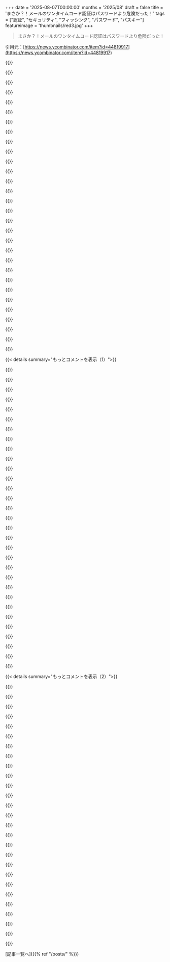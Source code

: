 +++
date = '2025-08-07T00:00:00'
months = '2025/08'
draft = false
title = 'まさか？！メールのワンタイムコード認証はパスワードより危険だった！'
tags = ["認証", "セキュリティ", "フィッシング", "パスワード", "パスキー"]
featureimage = 'thumbnails/red3.jpg'
+++

> まさか？！メールのワンタイムコード認証はパスワードより危険だった！

引用元：[https://news.ycombinator.com/item?id=44819917](https://news.ycombinator.com/item?id=44819917)




{{<matomeQuote body="ワンタイムコード認証のフィッシング詐欺手口を詳しく解説してるね。BADサイトがGOODサイトからのコードを騙し取り、ユーザーのGOODアカウントに侵入するパターンだ。メールのリンク方式は少しマシだけど、ブロックされるとログインできない問題もある。<br>やっぱりPasskeysが最高。Password managerでのPasskeys対応も進んでるし、スマホ紛失でPasskeysを失うより、パスワードで全財産盗まれる方が断然マシって話だよ。おばあちゃんが銀行に行き直す方が、フィッシング詐欺で全財産盗まれるよりいいって。" userName="DecoPerson" createdAt="2025/08/07 03:37:03" color="#ff5c5c">}}




{{<matomeQuote body="Passkeysの問題はデバイス紛失だけじゃない。一番の問題は「アテステーション」で、これはサービスがユーザーの自由度を奪うツールを使うユーザーをブロックできるようにするものだ。チャレンジ・レスポンス・プロトコルとしてのPasskeysはパスワードの素晴らしい代替になれたはずなのに、実際はBigTechの優位性を強め、ユーザーの自由を奪う設計になってるって話。" userName="t_mann" createdAt="2025/08/07 05:58:02" color="#785bff">}}




{{<matomeQuote body="実際にサードパーティシステムでアテステーションが必須になった例あるの？それとも「理論的には…」って話で、理論上の問題を恐れて代替案の現実的な問題を無視してるだけ？俺はいつもアテステーション要求を拒否してるけど、拒否された覚えはないな。もし本当に問題なら、とっくに気づいてるはずなんだけど。" userName="tialaramex" createdAt="2025/08/07 06:21:05" color="">}}




{{<matomeQuote body="Passkeysが万能ってわけじゃないだろ。間違いを繰り返すなよ。Password managerこそが本命で、メールアカウントや金融関係などの「ごく稀な例外」にだけ、専用のMFAを使うべきだ。MFAは少なくとも3つの要素を設定させ、2つ以上を使うように求めるべき。プリントコード、OSに依存しないauthenticator apps、YubiKeyみたいなハードウェアキーなど、ほぼ全ての要素に対応してないなら使うべきじゃないね。" userName="valenterry" createdAt="2025/08/07 07:17:58" color="#ff5c5c">}}




{{<matomeQuote body="「おばあちゃんが銀行に行き直す方がマシ」って言うけど、銃で脅されてデバイスを奪われ、銀行口座からお金を全部引き出されちゃったら、家でどうしようもないだろ。俺は第三世界の国に住んでるけど、スマホ強盗が頻繁だから2FAすら現実的じゃないんだ。一度経験したけど悪夢だったよ。パスワードならBitwardenにどこからでもログインできるから問題ないのに。" userName="mvieira38" createdAt="2025/08/07 14:08:49" color="#45d325">}}




{{<matomeQuote body="Passkeysはまだ初期段階だね。多くのユーザーが切り替えてないし、Appleみたいな大手もアテステーションに抵抗してるのに、こんなパターンを導入するのはどうかと思う。この機能が存在し、悪用される可能性があるから、今は問題なくても原則的に却下すべきだ。企業環境でのアテステーションの価値は理解できるけど、それは別の規格で対応できたはずだろ。" userName="t_mann" createdAt="2025/08/07 06:34:30" color="#45d325">}}




{{<matomeQuote body="せめて、アテステーションが本当に必要だと実装者が理解している場合以外は、その要求をしないよう仕様書で徹底的に主張すべきだ。「こうすればもっと安全になる」以上の意味がないといけない。セキュリティは単なる評価ではなく、特性の集合だからね。全てのセキュリティ保証が普遍的に望ましいわけじゃないし、デメリットもある。ライブラリ開発者にもこのメッセージを強く伝えるべきだろ。" userName="drdaeman" createdAt="2025/08/07 06:59:59" color="#785bff">}}




{{<matomeQuote body="同意だね。残念なことに、仕様策定者は、よりユーザーフレンドリーな方法でPasskeysを実装するプロジェクトに、すでにブロックされる可能性をちらつかせている。<br>例: https://github.com/keepassxreboot/keepassxc/issues/10407<br>「正直に言うと、KeePassXCが依拠者によってブロックされるリスクがある」<br>でも、認証情報の保存方法の選択が、サービス提供者や仕様策定者の善意に左右されるべきじゃないだろ。これはアプリのサイドローディングに似てるから、ユーザーの権利として扱うべきだね。" userName="t_mann" createdAt="2025/08/07 07:11:31" color="#ff5c5c">}}




{{<matomeQuote body="最近のPasskeys推進の重要な点って、GoogleとかAppleとかのPassword Managerアカウントとのクロスデバイス同期なんだ。だから結局、同じ状況になるんだよ。Bitwardenにログインしてパスワードにアクセスできるなら、自分のPassword ManagerにログインしてPasskeysにアクセスできるってことだね。" userName="arccy" createdAt="2025/08/07 14:54:52" color="#ff5733">}}




{{<matomeQuote body="Passkeysはいいけど、Chromeで保存したGitHubのPasskeyを使おうとするとGoogle Password ManagerのPINを求められて困るよ。PINが何かも分からないし、Googleアカウントの設定どこにもリセット方法がないんだ。" userName="smallerfish" createdAt="2025/08/07 09:40:56" color="#ff33a1">}}




{{<matomeQuote body="Passkeysは嫌いだな。前は1Passwordで自動入力するだけだったのに、今はPasskeysだとログインプロセスがめちゃくちゃ複雑になったんだ。結局、他の方法を選んでパスワードとTOTPを入力することが多いし。スマホではいいけど、PCでは全然シンプルになってないよ。" userName="yoz-y" createdAt="2025/08/07 07:09:42" color="#785bff">}}




{{<matomeQuote body="パスワードマネージャーなんて、インストール必要でPCのフルアクセスを要求するプロプライエタリなプログラムでしょ？アカウント登録してパスワードをクラウドに安全にアップロードするとか信用できないし、一般ユーザーには複雑すぎるよ。物理キーの方がずっとシンプルで、設定もいらないし複数デバイスで使えるんだ。クラウドアカウントも不要だしね。" userName="codedokode" createdAt="2025/08/07 12:46:58" color="">}}




{{<matomeQuote body="Microsoft Entra IDはFIDO2キーのAttestationを強制してくるんだ。プロトコル的にはAttestationを省略できるのに、わざわざ追加の呼び出しで、承認された大手ベンダー製じゃないとエラーページに飛ばされる。自分でFIDO2 Passkeyを試作したらこれに気づいて頭がおかしくなりそうだったよ。Microsoftじゃ自分の好きなPasskeyは使えないってことだね。<br>https://learn.microsoft.com/en-us/entra/identity/authenticat..." userName="tux3" createdAt="2025/08/07 06:37:15" color="#45d325">}}




{{<matomeQuote body="BigTechがオープンソースのパスワードマネージャーを使ってる少数のユーザーをわざわざ排除する理由が分からないな。彼らに何の得があるんだ？金儲けが好きでユーザーの自由には関心ないのは確かだけど、それを嫌ってる証拠はないはず。過去のユーザー自由への攻撃も、いつもビジネス的な思惑が丸見えだったろ？ChromeのブラウザAttestationがAdblock対策じゃないとか、ありえない話だ。" userName="johncolanduoni" createdAt="2025/08/07 10:58:38" color="">}}




{{<matomeQuote body="Passkeysは良さそうだけど、おばあちゃんがスマホをなくしたら、GoogleやMicrosoftで新しいパスワードをどうやって手に入れるの？そこが問題だよな。" userName="DougN7" createdAt="2025/08/07 03:41:49" color="#45d325">}}




{{<matomeQuote body="Passkeysが必須になるのは、Passkey以外のログイン方法が廃止されてからだろ。でも、その時になってからではもう遅いんだよな。" userName="lmm" createdAt="2025/08/07 06:25:03" color="">}}




{{<matomeQuote body="これ、来るべき未来が見えないのか？Passkeysが普及したら、『承認されたデバイスのブートローダー／エンクレーブからのAttestation必須』ってなるに決まってるじゃん。そうなったらベンダーロックインだよ。同じプロバイダーのスマホを使い続けないと、Passkeysを全部失うことになるかもしれないぞ。" userName="XorNot" createdAt="2025/08/07 07:22:13" color="#ff5733">}}




{{<matomeQuote body="違うよ。パスワードマネージャーはオープンソースのアプリで、自分でコンパイルしてインストールだってできるんだ。ただの小さい特殊なデータベースにExcelみたいなインターフェースがついただけだよ。それに、『平均的なユーザーには複雑すぎる』って議論は、結局ユーザーが呼吸したりお尻を締めたりするのも複雑だと感じるようになるだけだろ。" userName="blkhawk" createdAt="2025/08/07 13:03:58" color="">}}




{{<matomeQuote body="パスワードマネージャーが好きなら、Passkeysもきっと好きになるはずだよ！Passkeysは、パスワードの入力やコピペの面倒な部分を省いて、パスワードマネージャーとウェブサイトを繋ぐインターフェースなんだから。" userName="dchest" createdAt="2025/08/07 08:23:59" color="#ff5c5c">}}




{{<matomeQuote body="「GOODサイトが“このワンタイムコードを第三者アプリや個人と共有するな”ってメールで言ってるから、そんな手口はありえないよ。」" userName="avodonosov" createdAt="2025/08/07 09:20:44" color="">}}




{{<matomeQuote body="「20年この分野を見てるけど、ちゃんと動いてて、しっかりメンテされてて、セキュリティも安心で、クリップボードやフィッシングから守ってくれるブラウザ拡張機能もあるオープンソースのパスワードマネージャーなんて、一つも見たことないんだよね。」" userName="Hackbraten" createdAt="2025/08/07 13:54:59" color="">}}




{{<matomeQuote body="「“メールのリンクをクリック”は、リンクが本物か見分けるのが超難しいから、マジでダメだよ。メールのリンクを信じると、フィッシング攻撃の入り口になっちゃうんだから。」" userName="roelschroeven" createdAt="2025/08/07 08:44:22" color="#45d325">}}




{{<matomeQuote body="「Passkeysが普及したらデバイスの認証が必要になるって言ってるけど、全然そんなことないよ。AppleはKeychain Passkeysで認証データを提供しない方針だし、もし認証を求められたらiPhoneユーザーが使えなくなるから、そんなことにはならないよ。」" userName="growse" createdAt="2025/08/07 07:46:39" color="#45d325">}}




{{<matomeQuote body="「2FAトークンを保存して、新しい認証アプリで使えるって知らなかったのかな？ 俺はもう携帯の2FAは使ってないけど、この“メールでコードを送る”っていうクソシステムより、ずっとマシだったよ。」" userName="jvanderbot" createdAt="2025/08/07 15:50:19" color="">}}




{{<matomeQuote body="「もしこれを使うつもりがないなら、プロトコルから削除すべきだよ。“この機能は絶対使わないから実装してくれ”なんて、全然信用できない話だよね。」" userName="ori_b" createdAt="2025/08/07 15:57:00" color="">}}




{{<matomeQuote body="「パスワードを変えたい人みんなが、一般向けサービスをやってるわけじゃないよ。サービスプロバイダーの立場だと、認証情報ストレージのアテステーションは、すごく便利だし、法的に必要になることもあるんだ。」" userName="growse" createdAt="2025/08/07 18:09:53" color="#785bff">}}




{{<matomeQuote body="「知ってた？ Bitwardenに2FAのシークレットを保存すれば、通常のパスワードと一緒にワンタイムパスワードも自動入力できるんだよ。これならスマホをなくしても安心だね。」" userName="bccdee" createdAt="2025/08/07 14:26:30" color="#ff5c5c">}}




{{<matomeQuote body="「レドモンドを擁護するけど、Entraは企業向けシステムなんだ。もし会社がアテステーションを強制したいなら、それは彼らのビジネスだよ。B2Cだと、アテステーションの要求はもっと緩いんじゃないかな。」" userName="frameset" createdAt="2025/08/07 09:40:35" color="">}}




{{<matomeQuote body="パスキーのアテステーションは要らないね。あれがあると普及しにくいし、公共サービス以外ならもっと簡単に実装できるはずだよ。もし外せるなら俺は推したいけど、残るなら使いたくないな。" userName="ori_b" createdAt="2025/08/07 18:19:32" color="#ff33a1">}}




{{<matomeQuote body="よく知らないメールのリンクは踏まないけど、自分で手続きを始めたサイトからのメールならクリックしちゃうんだよね。" userName="ramraj07" createdAt="2025/08/07 09:24:09" color="">}}




{{< details summary="もっとコメントを表示（1）">}}

{{<matomeQuote body="Microsoftアカウントのパスワードリセット要求が日に4回も来て、6桁コードで復旧できるんだけどさ。毎日4回、100万分の1のチャンスで攻撃されてるんだよな。これ何千ものアカウントでやられたら、総当たりで盗まれ放題じゃん。Microsoftに報告したけど「数学的証明がない」って却下されたんだ。もう毎日スパムされながら運を天に任せるしかないのかよ。" userName="iEchoic" createdAt="2025/08/07 07:23:51" color="#785bff">}}




{{<matomeQuote body="Microsoftアカウントにログインエイリアスを設定したら、不正ログインの試みゼロになったぞ！公開してるメアドじゃなくて、非公開のランダムな文字列エイリアスじゃないとログインできないようにしたんだ。これ、account.microsoft.com<br>＞ Account Info<br>＞ Sign-in preferences<br>＞ Add email<br>＞ Add Aliasでプライマリに設定して、Sign-in Preferencesでエイリアスだけ有効にすればできるよ。" userName="Lukas_Skywalker" createdAt="2025/08/07 07:46:35" color="#38d3d3">}}




{{<matomeQuote body="12万5千アカウントに攻撃したら、毎日1つはアカウントが盗まれちゃう計算か？特定の誰かを狙ってないなら、かなり効率良いよな。これって、失敗回数が増えるごとに試行間隔を長くする「指数バックオフ」で解決できるんじゃないの？" userName="NoGravitas" createdAt="2025/08/07 14:46:23" color="#785bff">}}




{{<matomeQuote body="MFAで、何の脈絡もなく「はい」って聞かれ続ける現状、どうなのよ。スクリプト動かすたびに5回もMFA。6回目が攻撃か？とか、もう分かんない。移行ジョブを中止するか、それとも運任せか？意味不明なYes/No質問を突きつけるなんて馬鹿げてる。何億人ものMicrosoft 365やAzureユーザーが長年この状況だったんだぜ。「訓練されたオウムみたいにボタンを叩け！ほら『安全』だろ！」ってか。" userName="jiggawatts" createdAt="2025/08/07 08:09:10" color="#785bff">}}




{{<matomeQuote body="12万5千のアカウントを攻撃しても、6桁のPINコードを当てる確率は同じでしょ（10^6）？攻撃するアカウント数とは関係ないよ。" userName="vdfs" createdAt="2025/08/07 15:31:21" color="">}}




{{<matomeQuote body="じゃあ、ログインエイリアスってパスワードみたいなもん？知ってる情報って意味で。" userName="Hnrobert42" createdAt="2025/08/07 10:32:07" color="">}}




{{<matomeQuote body="「訓練されたオウム」って話、マジでそれな。今の「セキュリティ」強化のプロンプトって、ユーザーを何でも「はい」って答えるように洗脳してるだけじゃん。結局、全然セキュアになってないんだよ。クッキー同意とか、macOSでアプリがネットワーク繋げたいって聞くやつとか、スマホでカメラロールのアクセス許可とか、Web通知とかさ。みんな深く考えずに「はい、ほっといてくれ」って押してるだけだろ？" userName="hbn" createdAt="2025/08/07 13:37:39" color="#ff5c5c">}}




{{<matomeQuote body="エイリアスの使い方は考えたことなかったな。残念だけど、OneDriveの使い方との兼ね合いで、Outlookメールをプライマリに戻すしかなかったんだ。共有招待を送るとき、プライマリのアカウントメールじゃないと届かないシナリオがあってさ。もし外部エイリアスがプライマリだと、Outlookのサーバーがエイリアスのメールを装って送ろうとしちゃうから困るんだよね。" userName="theschmed" createdAt="2025/08/07 13:24:26" color="#785bff">}}




{{<matomeQuote body="ワンタイムコードの認証突破確率を数学的に計算してるよ。100万通りのコードで、12.5万アカウントが1日4回試行すると約39%の成功率。100万アカウントならほぼ98%で毎日1アカウント突破できちゃうってさ。週に1回なら12.5万アカウントで97%の確率で成功するって話。" userName="MiddleEndian" createdAt="2025/08/07 22:11:45" color="#ff33a1">}}




{{<matomeQuote body="サイバーセキュリティに何兆円も使ってるのに、まだハッカーがいるってさ。誰も予想できなかったことだよね！皮肉にも程があるよな。" userName="mouse_" createdAt="2025/08/07 16:55:06" color="">}}




{{<matomeQuote body="MFAを追加すれば、こういう攻撃から守られるんじゃないの？パスワードがリセットされても、TOTPみたいにMFAで守られていれば問題ないはずだけど。" userName="timdumol" createdAt="2025/08/07 07:47:00" color="">}}




{{<matomeQuote body="俺はそうしてるよ。ログインにはエイリアスだけを使うのが重要なんだ。" userName="lanfeust6" createdAt="2025/08/07 12:54:59" color="">}}




{{<matomeQuote body="古いアカウントで身に覚えのないサインイン試行が世界中からあったんだ。IPアドレスもバラバラで、Botnetが使われてるみたいで恐ろしいよ。2FAを追加したら完全に止まったんだよね。Microsoftが自動的に割り当てる6桁の数字だけの”パスワード”を推測されるのが本当に嫌だったんだ。2FAコードはパスワードマネージャーに保存してるよ。" userName="Aachen" createdAt="2025/08/07 14:32:14" color="#45d325">}}




{{<matomeQuote body="俺も古いInstagramアカウントで、「ログインできない問題が発生しています。ログインしてパスワードを変更するにはここをクリックしてください！」ってメッセージがしょっちゅう来るよ。" userName="bradleyankrom" createdAt="2025/08/07 13:16:02" color="">}}




{{<matomeQuote body="ワンタイムコードの長さは、こういうことが起きたら状況に合わせて増やすべきだよね。" userName="klabb3" createdAt="2025/08/07 08:03:30" color="">}}




{{<matomeQuote body="それかMFAを有効にすればいいんじゃない？" userName="w3ll_w3ll_w3ll" createdAt="2025/08/07 07:49:21" color="">}}




{{<matomeQuote body="俺が試したら、もう修正されたみたいだよ。ちゃんと機能したからね。" userName="Lukas_Skywalker" createdAt="2025/08/07 16:33:57" color="">}}




{{<matomeQuote body="1日4回、5年で7300回の試行。1万アカウントで7300万回試せるってことか。これで70アカウントくらいは突破できるはず。<br>最安のVPSは月5ドル、レジデンシャルプロキシは1GBで3ドル。5年で約200ドルかかるけど、1アカウントあたり3ドルでハッキングできるなら、費用対効果はいいんじゃないか？" userName="SergeAx" createdAt="2025/08/07 17:13:01" color="#45d325">}}




{{<matomeQuote body="50万回もコードを推測して外す確率は60%らしい。だから1日1アカウントは無理でも、1週間も続けば3%の確率でどれかは当たってるはず、って俺の計算が言ってるわ。" userName="toast0" createdAt="2025/08/07 18:16:55" color="#ff5733">}}




{{<matomeQuote body="全アカウントで同じコードを推測するとかどう？例えば、100万アカウントに「123456」を試したら、統計的に1つくらいは当たるっしょ。極端な例だけどな。" userName="anonymars" createdAt="2025/08/07 16:48:27" color="#785bff">}}




{{<matomeQuote body="俺もそう思う！Microsoft Teamsでクロスセルフを使わなきゃいけなかった時の名残だと思ってたわ。" userName="ccppurcell" createdAt="2025/08/07 10:54:45" color="">}}




{{<matomeQuote body="＞1-(1-1/1,000,000)^(4×1,000,000) ≈ 98%ってのは、少なくとも1アカウント当たる確率が98%って意味だぞ。1回失敗する確率から400万回失敗する確率を引いたら、少なくとも1回成功する確率になる。期待されるアカウント数は、試行回数×成功確率で、つまり4アカウントだ。" userName="sobani" createdAt="2025/08/08 08:31:10" color="#45d325">}}




{{<matomeQuote body="これ、Steamにそっくりだな。プロフィールの表示名は好きに変えれるけど、実際のユーザー名はシステム上の別の変えられないIDになってるんだよ。" userName="bsimpson" createdAt="2025/08/07 18:31:38" color="">}}




{{<matomeQuote body="俺もこれやらなきゃいけなかったんだよな。毎日アカウントがスパムされて、ログインするたびに認証とパスワード変更必須だったわ。エイリアスを設定したら、もうこの問題はなくなったね。" userName="nomercy400" createdAt="2025/08/07 08:27:49" color="#38d3d3">}}




{{<matomeQuote body="joe@smith.comとかjoe.smith@bigcompany.comみたいなアドレスは、どんな形であれ“ドライブバイ”攻撃を受けるだろうな。それにしても、“coolkid5674321”みたいなエイリアスに戻せるってのが面白いな。" userName="ramses0" createdAt="2025/08/07 13:16:24" color="">}}




{{<matomeQuote body="それにはユーザーアカウントじゃなくて、アプリの登録を使うべきだね。" userName="bongodongobob" createdAt="2025/08/07 13:51:16" color="">}}




{{<matomeQuote body="Microsoftはメールとか他のサービスにアクセスするための“ログイン専用”の別アカウント名を作らせてくれるぞ。俺もお前と同じ問題に悩んでたけど、もっとひどかったな。ちょっと調べてみてくれ、設定も数分で終わるし。" userName="Randor" createdAt="2025/08/07 10:04:31" color="#45d325">}}




{{<matomeQuote body="うん、パスワードに戻るってことか、でもそれってセキュリティ低いパスワードだろ。" userName="BiteCode_dev" createdAt="2025/08/07 13:43:33" color="">}}




{{<matomeQuote body="まあそうだけど、俺から言わせればMicrosoftのMFAも同じような欠陥だらけだぜ。例えば、俺はハードウェアキーを2つ登録してるからメールとSMSのMFAは無効にしてたんだ。だけど、アカウントがAzureの管理者グループ（PIMとか）に追加されると、Azureの管理者ポリシーがそれらを強制的に“有効”にするんだよ。" userName="Huppie" createdAt="2025/08/07 09:40:03" color="#ff5c5c">}}




{{<matomeQuote body="ある意味そうだな。プライベートだとは思ってないけどさ。でもネット上にはどこにも出てないから、クレデンシャルスタッフィングとかのボットには使われてないだろうな。" userName="Lukas_Skywalker" createdAt="2025/08/07 13:07:32" color="">}}

{{</details>}}




{{< details summary="もっとコメントを表示（2）">}}

{{<matomeQuote body="この最悪な点は、ひどい習慣と期待をさらに強化するだけってことだ。1Passwordみたいな最新のパスワードマネージャーは、あのバカなメールトークンのフローより簡単で安全で速いんだ。最初は少し設定に手間がかかるけど、家の鍵を管理するのと同じくらいの労力だぜ。パスキーももっと速いしな。" userName="rsanheim" createdAt="2025/08/07 08:40:22" color="#38d3d3">}}




{{<matomeQuote body="そのちょっとした労力と注意が、ほとんどの人にとっては多すぎるんだよ。俺も君と同じくらいイライラしてるけど、パスワードマネージャーのワークフローを理解して実装できない人は大勢いる。俺が知ってるIT系じゃない人たちの8割くらいは、セキュリティに対して軽蔑と無知な諦めしかないぜ。唯一成功したのは、年配の親戚の一人に、紙のノートにアカウント情報を書かせたり、パスワードに数字と文字を入れるようにさせたりしたことくらいだ。" userName="vpribish" createdAt="2025/08/07 16:19:01" color="#785bff">}}




{{<matomeQuote body="「最新のパスワードマネージャーは簡単、安全、速い」って言うけど、LastPassが数年前にハックされて、俺の妻のパスワードもすぐに流出したんだ。それ以来、クラウド企業は信用できないね。俺はKeePassみたいなオフラインのパスワードマネージャーしか信用しない。今のところ裏切られたことはないよ。" userName="ThunderSizzle" createdAt="2025/08/10 11:30:04" color="">}}




{{<matomeQuote body="言いたいことはわかるよ。でも、俺の経験だと、この手のワンタイムパスコードは、周りの非IT系の人たちにとって、2番目に理解しやすい認証方法なんだ。1番は当然パスワードだけどね。パスワードマネージャーやPasskeyは彼らにとって全然簡単じゃない。概念も複雑なUXも理解しにくいんだ。一般向けにもっと直感的なものができるまでは、パスワードと“悪い”ワンタイムコードが、そのシンプルさゆえに主流であり続けるだろうね。" userName="southp" createdAt="2025/08/07 10:30:58" color="#45d325">}}




{{<matomeQuote body="問題は、そういう人たちは、できるだけ弱いパスワードを使うってことだよな。" userName="jmull" createdAt="2025/08/07 15:43:23" color="">}}




{{<matomeQuote body="ほとんどのパスワードを使うサービスがメール経由でパスワードリセットするなら、マジックリンクやコードとセキュリティ面で変わりないよ。むしろ、メールアカウントとパスワードのどちらでも入れるようになるから、もっと悪い状況だ。" userName="danenania" createdAt="2025/08/07 15:29:16" color="#45d325">}}




{{<matomeQuote body="「メールでのパスワードリセットじゃマジックコードとセキュリティは変わんない」って意見には反対だな。<br>マジックコードだと、ユーザーは考える間もなくコードを入力するよう訓練されちゃうんだよ。もしmalicious.comに行こうとしてgoogle.comのコードがメールに来たら、そのまま入れちゃう人もいるだろうね。パスワード回復は普通の流れと違うからさ。" userName="MetaWhirledPeas" createdAt="2025/08/07 15:37:10" color="#785bff">}}




{{<matomeQuote body="パスワードリセットもフィッシングの可能性あるよね。言ってることはわかるけど、ユーザーがドメインを確認しないなら、どっちの方法でも簡単にフィッシングされちゃうと思うよ。" userName="danenania" createdAt="2025/08/08 01:43:11" color="">}}




{{<matomeQuote body="今どきの便利でモダンなサービスで、そんなこと許してくれるところを探すのは大変だよね。俺はパスワードのことわかってるし、全部自己責任でやるから！ってオプションがあればいいのにって思うよ。" userName="stronglikedan" createdAt="2025/08/07 15:43:52" color="">}}




{{<matomeQuote body="「自己責任でパスワード管理する」ってオプション、本来選んじゃダメな人が、無能や無知を認めたくないからって理由で、結局選んじゃう数を完全にナメてるよね？そんで問題は簡単にはなくならないんだよ。" userName="Wingman4l7" createdAt="2025/08/07 17:06:57" color="#ff5733">}}




{{<matomeQuote body="ちゃんとパスワード使ってても、パスワード忘れた時のアカウント復元がメール認証なら、結局それが唯一のセキュリティで、攻撃者はそれを使ってログインし放題じゃん。<br>俺も簡易ログインツール「ICGAFAS」でこの方法使ってるけど、全然重要じゃない情報用。メール認証はSMTPの配信問題もあるし、ブロックリストとかでサードパーティのリレーサービス使う羽目になるからね。" userName="dspillett" createdAt="2025/08/07 10:36:32" color="#ff5733">}}




{{<matomeQuote body="「パスワード忘れた時のアカウント復元が唯一のセキュリティ」って話、なんで誰も取り上げないの？<br>だから2FAはパスワード認証より安全じゃないんだよ。パスワードは盗む必要があるけど、2FAは駆け出しの探偵レベルでもアカウント乗っ取れるツールとかあるじゃん。<br>なのに2FAが必須で安全だなんて言われるのは納得いかないね。" userName="cnst" createdAt="2025/08/09 20:16:04" color="#ff33a1">}}




{{<matomeQuote body="「パスワード忘れた時のアカウント復元が唯一のセキュリティ」ってとこ、俺もまさにこれを言おうと思ってたんだよ。アカウント回復で使われるフローだから、どうせそれがセキュリティの最も弱いリンクなんだよね。" userName="0xfeba" createdAt="2025/08/07 14:50:27" color="">}}




{{<matomeQuote body="いや、違うんだよ。アカウント復元する時はもっと注意を払うし。毎日の普通のログインは、無意識に carelessness になっちゃうんだよね。<br>この話は人間が疲れて malicious なやつにコードを渡しちゃうってことだから、多すぎる認証要素で人間が疲れ果ててるのが問題だと思うよ。俺はただログインして用事を済ませたいだけなのに、メール待ちとか面倒くさいんだ。" userName="ThunderSizzle" createdAt="2025/08/10 14:11:28" color="#38d3d3">}}




{{<matomeQuote body="ほとんどの製品が、通常のメールとパスワードとかソーシャルログインより、この方法（マジックコード）を強引に押し付けてくるのが本当にうざいんだよ。俺に100文字のパスワードを使わせてくれって思う！" userName="clement_b" createdAt="2025/08/07 06:46:14" color="">}}




{{<matomeQuote body="君はターゲット層じゃないし、ましてや例外でもないんだよ。この現実を受け入れて、”メインストリーム”と連携できる長期的な解決策を探す時が来てるんじゃないかな。" userName="pas" createdAt="2025/08/07 08:13:42" color="">}}




{{<matomeQuote body="ターゲット層の俺の知ってるほとんどのやつはさ、メールとパスワードのログイン方式をそのまま使いたいんだってさ。" userName="sampullman" createdAt="2025/08/07 08:32:38" color="">}}




{{<matomeQuote body="Webブラウザとかパスワードマネージャーで自動入力できるのに、アプリやサイトをいちいち切り替えるのはUXとして最悪だよな。" userName="tristan957" createdAt="2025/08/07 15:14:39" color="#ff5c5c">}}




{{<matomeQuote body="長すぎるパスワードなんてバカげてるよ。だって、結局は裏の暗号化技術のキー長で勝手に切り詰められちゃうんだからさ。" userName="whyever" createdAt="2025/08/07 07:09:28" color="#38d3d3">}}




{{<matomeQuote body="同感。1文字あたり約6ビットのエントロピーだから、256ビットのエントロピーを使い切るには約43文字は必要ってこと。そこまでは意味あるんだ。ランダムじゃなくて文章を使うなら1文字あたりのエントロピーは低いから、100文字でもアリだね。" userName="FabHK" createdAt="2025/08/07 08:48:37" color="#38d3d3">}}




{{<matomeQuote body="だからさ、SHAとbcryptを組み合わせるのが常に良いんだよ。" userName="afiori" createdAt="2025/08/07 19:04:41" color="#ff5733">}}




{{<matomeQuote body="パスワードは暗号化じゃなくて、暗号学的ハッシュ化されるべきなんだ。<br>ハッシュの入力ブロックサイズよりデータが長くても、前のハッシュと次のブロックを順番に処理していけば、全体のハッシュを計算できるんだよ。" userName="sweetjuly" createdAt="2025/08/07 07:31:43" color="#38d3d3">}}




{{<matomeQuote body="bcryptって人気のパスワードハッシュアルゴリズムだけど、パスワードは72文字までしか対応してないんだ。<br>それ以上は黙って切り捨てられちゃう（マジかよ！）<br>実はこれ、サイトがbcryptを使ってるかどうかのテストに使えるんだぜ。もし72文字より長いパスワードを設定して、最初の72文字だけでログインできたら、そのサイトはbcryptを使ってるってことだね。" userName="xx_ns" createdAt="2025/08/07 07:56:31" color="#38d3d3">}}




{{<matomeQuote body="そうそう、だからbcryptはもうダメで、今使うべきじゃないんだよ。<br>一時期は活躍したけど、今はscryptとかargon2みたいなもっと良い選択肢があるからね。" userName="integralid" createdAt="2025/08/07 08:47:46" color="#785bff">}}




{{<matomeQuote body="壊れてないよ。推測されやすいパスワードには弱いってだけ。問題はbcryptじゃなくて、弱いパスワードポリシーとか習慣の方だね。<br>argon2もちょっと厚い絆創膏みたいなもんで、短いパスワードや“correct horse battery staple”みたいなアドバイスじゃ守ってくれないし、強力なパスワードならbcryptと大差ない。<br>それに、素のパスワードをハッシャーに渡すのは素人開発者だけ。ペッパーとかで事前処理すれば、bcryptの72文字制限なんて関係なくなるんだ。" userName="daneel_w" createdAt="2025/08/07 12:01:56" color="#ff5c5c">}}




{{<matomeQuote body="bcrypt単体じゃ役立たずだよ。Argon2は入力の事前処理なんていらない。<br>このことを知ってる人ならbcryptを直すのは簡単だけど、黙って入力を切り捨てるのは不要なエラーだったんだ。<br>正しいツールに見せかけて売られてたのに実際はそうじゃなかったって事実が、現実の脆弱性につながってる。<br>これは暗号技術の専門家が実際の使われ方を予測できなかった典型的な例だね。（それ以外は同意するよ）" userName="kbolino" createdAt="2025/08/07 14:06:41" color="#45d325">}}

{{</details>}}



[記事一覧へ]({{% ref "/posts/" %}})
